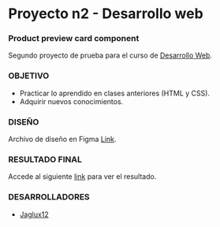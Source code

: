 # Proyecto n2 - Desarrollo web

### Product preview card component

Segundo proyecto de prueba para el curso de [Desarrollo Web](https://streaming.itcarg.com/capacitaciones/desarrollo-web).

### **OBJETIVO**

* Practicar lo aprendido en clases anteriores (HTML y CSS).
* Adquirir nuevos conocimientos.

### **DISEÑO**

Archivo de diseño en Figma [Link](https://www.figma.com/file/u2qbR7qkpjEUbN19hJHoHd/product-preview-card-component?node-id=0%3A1&t=7HIZAJzsKyvvWM9p-1).

### **RESULTADO FINAL**

Accede al siguiente [link](https://proy-2-prodp-card-component.vercel.app/) para ver el resultado.

### **DESARROLLADORES**

* [Jaglux12](https://www.github.com/jaglux12)


